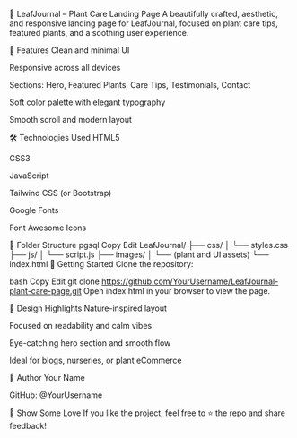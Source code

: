 🌿 LeafJournal – Plant Care Landing Page
A beautifully crafted, aesthetic, and responsive landing page for LeafJournal, focused on plant care tips, featured plants, and a soothing user experience.

🌟 Features
Clean and minimal UI

Responsive across all devices

Sections: Hero, Featured Plants, Care Tips, Testimonials, Contact

Soft color palette with elegant typography

Smooth scroll and modern layout

🛠️ Technologies Used
HTML5

CSS3

JavaScript

Tailwind CSS (or Bootstrap)

Google Fonts

Font Awesome Icons

📁 Folder Structure
pgsql
Copy
Edit
LeafJournal/
├── css/
│   └── styles.css
├── js/
│   └── script.js
├── images/
│   └── (plant and UI assets)
└── index.html
🚀 Getting Started
Clone the repository:

bash
Copy
Edit
git clone https://github.com/YourUsername/LeafJournal-plant-care-page.git
Open index.html in your browser to view the page.

🎨 Design Highlights
Nature-inspired layout

Focused on readability and calm vibes

Eye-catching hero section and smooth flow

Ideal for blogs, nurseries, or plant eCommerce

👤 Author
Your Name

GitHub: @YourUsername

🌱 Show Some Love
If you like the project, feel free to ⭐️ the repo and share feedback!
